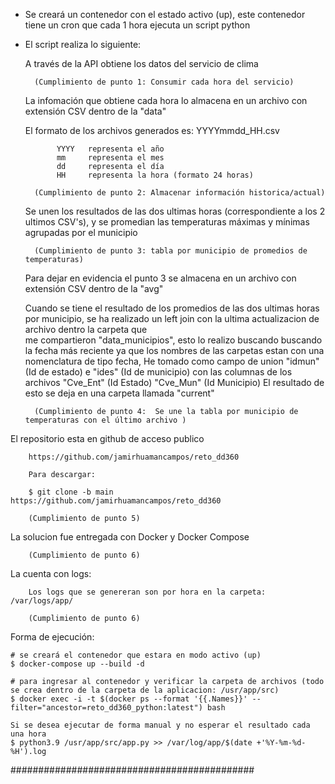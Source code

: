 
- Se creará un contenedor con el estado activo (up), este contenedor tiene un cron que cada 1 hora ejecuta un script python

- El script realiza lo siguiente:

   A través de la API obtiene los datos del servicio de clima 
   
		(Cumplimiento de punto 1: Consumir cada hora del servicio)
   
   La infomación que obtiene cada hora lo almacena en un archivo con extensión CSV dentro de la "data"  
   
   El formato de los archivos generados es: YYYYmmdd_HH.csv
   
             YYYY 	representa el año
			 mm 	representa el mes
			 dd     representa el día
			 HH		representa la hora (formato 24 horas)
			
		(Cumplimiento de punto 2: Almacenar información historica/actual)
			 
	Se unen los resultados de las dos ultimas horas (correspondiente a los 2 ultimos CSV's), y se promedian las temperaturas máximas y mínimas agrupadas por el municipio 
	
		(Cumplimiento de punto 3: tabla por municipio de promedios de temperaturas)

     Para dejar en evidencia el punto 3 se almacena en un archivo con extensión CSV dentro de la "avg"
	 
	 Cuando se tiene el resultado de los promedios de las dos ultimas horas por municipio, se ha realizado un left join con la ultima actualizacion de archivo dentro la carpeta que  
	 me compartieron "data_municipios", esto lo realizo buscando buscando la fecha más reciente ya que los nombres de las carpetas estan con una nomenclatura de tipo fecha,
	 He tomado como campo de union "idmun" (Id de estado) e "ides" (Id de municipio) con las columnas de los archivos "Cve_Ent" (Id Estado) "Cve_Mun" (Id Municipio) 
	 El resultado de esto se deja en una carpeta llamada "current" 
	 
	    (Cumplimiento de punto 4:  Se une la tabla por municipio de temperaturas con el último archivo )

El repositorio esta en github de acceso publico

		https://github.com/jamirhuamancampos/reto_dd360
		
		Para descargar:

		$ git clone -b main https://github.com/jamirhuamancampos/reto_dd360

		(Cumplimiento de punto 5)

La solucion fue entregada con Docker y Docker Compose 

		(Cumplimiento de punto 6)
		
La cuenta con logs:

		Los logs que se genereran son por hora en la carpeta: /var/logs/app/

		(Cumplimiento de punto 6)		
		
Forma de ejecución:

	# se creará el contenedor que estara en modo activo (up)
	$ docker-compose up --build -d
	
	# para ingresar al contenedor y verificar la carpeta de archivos (todo se crea dentro de la carpeta de la aplicacion: /usr/app/src)	
	$ docker exec -i -t $(docker ps --format '{{.Names}}' --filter="ancestor=reto_dd360_python:latest") bash
	
	Si se desea ejecutar de forma manual y no esperar el resultado cada una hora
	$ python3.9 /usr/app/src/app.py >> /var/log/app/$(date +'%Y-%m-%d-%H').log

############################################
